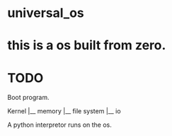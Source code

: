 # universal_os
# this is a os built from zero.
# TODO

Boot program.

Kernel
  |__ memory
  |__ file system
  |__ io

A python interpretor runs on the os.

